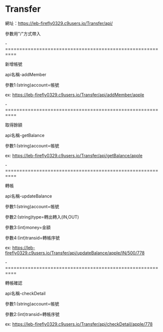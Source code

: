 # Transfer

網址：https://leb-firefly0329.c9users.io/Transfer/api/

參數用"/"方式帶入

-==========================================================

新增帳號

api名稱-addMember

參數1:(string)account=帳號

ex:
https://leb-firefly0329.c9users.io/Transfer/api/addMember/apple

-==========================================================

取得餘額

api名稱-getBalance

參數1:(string)account=帳號

ex:
https://leb-firefly0329.c9users.io/Transfer/api/getBalance/apple

-==========================================================

轉帳

api名稱-updateBalance

參數1:(string)account=帳號

參數2:(string)type=轉出轉入(IN,OUT)

參數3:(int)money=金額

參數4:(int)transid=轉帳序號

ex:
https://leb-firefly0329.c9users.io/Transfer/api/updateBalance/apple/IN/500/778

-==========================================================

轉帳確認

api名稱-checkDetail

參數1:(string)account=帳號

參數2:(int)transid=轉帳序號

ex:
https://leb-firefly0329.c9users.io/Transfer/api/checkDetail/apple/778